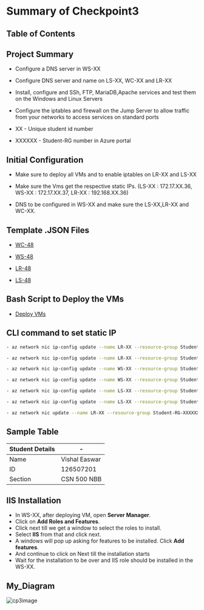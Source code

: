 # Summary of Checkpoint3


## Table of Contents


## Project Summary

- Configure a DNS server in WS-XX

- Configure DNS server and name on LS-XX, WC-XX and LR-XX

- Install, configure and SSh, FTP, MariaDB,Apache services and test them on the Windows and Linux Servers

- Configure the iptables and firewall on the Jump Server to allow traffic from your networks to access services on standard ports

- XX - Unique student id number

- XXXXXX - Student-RG number in Azure portal

## Initial Configuration

- Make sure to deploy all VMs and to enable iptables on LR-XX and LS-XX

- Make sure the Vms get the respective static IPs. (LS-XX : 172.17.XX.36, WS-XX : 172.17.XX.37, LR-XX : 192.168.XX.36)

- DNS to be configured in WS-XX and make sure the LS-XX,LR-XX and WC-XX.


## Template .JSON Files

- [WC-48](WC-48.json)

- [WS-48](WS-48.json)

- [LR-48](LR-48.json)

- [LS-48](LS-48.json)

## Bash Script to Deploy the VMs

- [Deploy VMs](VMDeploy.bash)

## CLI command to set static IP
```bash
- az network nic ip-config update --name LR-XX --resource-group Student-RG-XXXXXX --nic-name LR-XX --private-ip-address 192.168.XX.37

- az network nic ip-config update --name LR-XX --resource-group Student-RG-XXXXXX --nic-name LR-XX --private-ip-address 192.168.XX.36

- az network nic ip-config update --name WS-XX --resource-group Student-RG-XXXXXX --nic-name WS-XX --private-ip-address 172.17.XX.50

- az network nic ip-config update --name WS-XX --resource-group Student-RG-XXXXXX --nic-name WS-XX --private-ip-address 172.17.XX.37

- az network nic ip-config update --name LS-XX --resource-group Student-RG-XXXXXX --nic-name LS-XX --private-ip-address 172.17.XX.51

- az network nic ip-config update --name LS-XX --resource-group Student-RG-XXXXXX --nic-name LS-XX --private-ip-address 172.17.XX.36

- az network nic update --name LR-XX --resource-group Student-RG-XXXXXX --ip-forwarding true
```

## Sample Table

| Student Details | - |
| - | - |
| Name | Vishal Easwar |
| ID | 126507201 |
| Section | CSN 500 NBB | 


## IIS Installation

- In WS-XX, after deploying VM, open **Server Manager**.
- Click on **Add Roles and Features**.
- Click next till we get a window to select the roles to install.
- Select **IIS** from that and click next.
- A windows will pop up asking for features to be installed. Click **Add features**.
- And continue to click on Next till the installation starts
- Wait for the installation to be over and IIS role should be installed in the WS-XX. 

## My_Diagram
<img src="../IND6image.png"
     alt="cp3image"
     style="float: center; margin-right: 10px;" />
